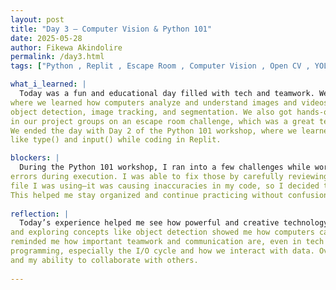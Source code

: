 ```yaml
---
layout: post
title: "Day 3 – Computer Vision & Python 101"
date: 2025-05-28
author: Fikewa Akindolire
permalink: /day3.html
tags: ["Python , Replit , Escape Room , Computer Vision , Open CV , YOLO V8 Models , Google Colab"]

what_i_learned: |
  Today was a fun and educational day filled with tech and teamwork. We started with a presentation from Mr. Andrew on Computer Vision, 
where we learned how computers analyze and understand images and videos like humans. He explained key tasks like image classification, 
object detection, image tracking, and segmentation. We also got hands-on using YOLO V8 on Google Colab and explored OpenCV. Later, we worked 
in our project groups on an escape room challenge, which was a great team-building activity and helped me learn how my teammates solve problems.
We ended the day with Day 2 of the Python 101 workshop, where we learned about variables, input/output (I/O) cycle, type casting, and used tools 
like type() and input() while coding in Replit.

blockers: |
  During the Python 101 workshop, I ran into a few challenges while working in Replit. I had issues with formatting in my code, which caused some 
errors during execution. I was able to fix those by carefully reviewing my work and making corrections. I also encountered a problem with the original
file I was using—it was causing inaccuracies in my code, so I decided to create a new file, titled it Day 2, and transferred all of my work into it.
This helped me stay organized and continue practicing without confusion.
  
reflection: |
  Today’s experience helped me see how powerful and creative technology can be, especially through computer vision. Working with tools like YOLO V8 
and exploring concepts like object detection showed me how computers can see and make decisions. I also really enjoyed the escape room activity—it 
reminded me how important teamwork and communication are, even in tech spaces. The Python workshop helped solidify my understanding of basic
programming, especially the I/O cycle and how we interact with data. Overall, I learned a lot and feel more confident in both my coding skills 
and my ability to collaborate with others.
  
---
```

